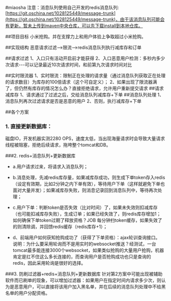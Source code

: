 #miaosha
注意：消息队列使用自己开发的redis消息队列: [https://git.oschina.net/1028125449/message-trunk](https://git.oschina.net/1028125449/message-trunk)，由于该消息队列可能会有更新，暂未上传到maven中央仓库，可以先下载install到本地仓库。

##项目目标
小米抢购。并在支撑力上和用户体验上争取超过小米抢购。

##实现结构
恶意请求过滤-->限流-->redis消息队列执行减库存和订单

##请求过滤
1、入口只有活动开启前才能获得
2、入口恶意用户检测：多秒内多少次请求---可以记录最近10次请求时间，和前第九次请求时间对比

##实时限流器
1、实时限流：限制正在处理的请求量（通过消息队列获取正在处理的请求数目）为库存的100倍请求（这个可自定义）；
2、如果出现了限流器满了，但仍然有库存的情况怎么办？直接拒绝请求，允许用户重新提交请求
##请求减库存
1、请求通过了过滤之后，交给消息队列减库存+下单
##消息队列处理
1、消息队列再次过滤请求是否是恶意的用户
2、否则，执行减库存+下单

##各个方案
### 1. 直接更新数据库：
磁盘IO，开发机器实测2280 OPS，速度太低，当出现海量请求时会导致大量请求线程被阻塞，拒绝后续请求，拖垮整个tomcat和DB。

###2. redis+消息队列+更新数据库
* a.用户请求过来，将请求入消息队列；
* b.消息处理，先减redis库存量，如果减库存成功，则生成下单token存入redis（设定有效期，比如2分钟之内下单有效），等待用户下单（这样就避免下单也面对大量并发）；如果减库存失败，则消息记录回到消息队列中，等待再次处理；
* c.用户下单：判断token是否失效（比对时间）了，如果未失效则扣减库存（也可能扣减库存失败），生成订单；如果已经失效了，则redis库存增加1；
如何确保下单token过期了释放资格？JOB 每分钟扫token缓存，如果失效了的则清除调，并回馈redis缓存（redis库存+1）；

* d、前端用户如何获知抢购成功了（获得了下单资格）：ajax轮训查询接口。
说明：为什么要采用轮询而不是用实时的websocket推送？经测试，一台tomcat最多能连接3000个websocket，如果类似抢购的大量用户抢购，机器肯定是扛不住这么多长连接的，而查询用户是否抢购成功也只是查询的redis，因此采用轮询是很好的选择。

###3. 防刷过滤器+redis+消息队列+更新数据库
针对第2方案中可能出现被辅助软件而已刷单的现象，可以增加过滤器：如果用户在指定时间内请求多少次，则认为是恶意用户，可以直接将该用户加入黑名单，并在后续的消息队列处理中不给黑名单的用户分配资格。